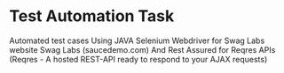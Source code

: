 # Test Automation Task 
Automated test cases Using JAVA Selenium Webdriver for Swag Labs website Swag Labs (saucedemo.com)
And Rest Assured for Reqres APIs (Reqres - A hosted REST-API ready to respond to your AJAX requests)


